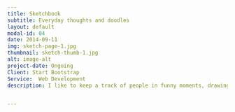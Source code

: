 ```yaml
---
title: Sketchbook
subtitle: Everyday thoughts and doodles
layout: default
modal-id: 04
date: 2014-09-11
img: sketch-page-1.jpg
thumbnail: sketch-thumb-1.jpg
alt: image-alt
project-date: Ongoing
Client: Start Bootstrap
Service:  Web Development
description: I like to keep a track of people in funny moments, drawings, doodles, patterns, plants and lingering ideas


---
```

